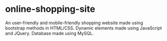 # online-shopping-site
An user-friendly and mobile-friendly shopping website made using bootstrap methods in HTML/CSS. Dynamic elements made using JavaScript and JQuery. Database made using MySQL.
